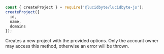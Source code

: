 ``` javascript
const { createProject } = require('@lucidbyte/lucidbyte-js');
createProject({
  id,
  name,
  domains
});
```

Creates a new project with the provided options. Only the account owner may access this method, otherwise an error will be thrown.
